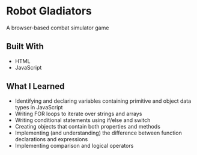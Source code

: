 # Robot Gladiators
A browser-based combat simulator game

## Built With
* HTML
* JavaScript

## What I Learned
* Identifying and declaring variables containing primitive and object data types in JavaScript
* Writing FOR loops to iterate over strings and arrays
* Writing conditional statements using if/else and switch
* Creating objects that contain both properties and methods
* Implementing (and understanding) the difference between function declarations and expressions
* Implementing comparison and logical operators
